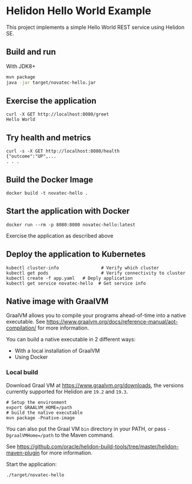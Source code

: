 # Helidon Hello World Example

This project implements a simple Hello World REST service using Helidon SE.

## Build and run

With JDK8+
```bash
mvn package
java -jar target/novatec-hello.jar
```

## Exercise the application

```
curl -X GET http://localhost:8080/greet
Hello World
```

## Try health and metrics

```
curl -s -X GET http://localhost:8080/health
{"outcome":"UP",...
. . .

```

## Build the Docker Image

```
docker build -t novatec-hello .
```

## Start the application with Docker

```
docker run --rm -p 8080:8080 novatec-hello:latest
```

Exercise the application as described above

## Deploy the application to Kubernetes

```
kubectl cluster-info                # Verify which cluster
kubectl get pods                    # Verify connectivity to cluster
kubectl create -f app.yaml   # Deply application
kubectl get service novatec-hello  # Get service info
```

## Native image with GraalVM

GraalVM allows you to compile your programs ahead-of-time into a native
 executable. See https://www.graalvm.org/docs/reference-manual/aot-compilation/
 for more information.

You can build a native executable in 2 different ways:
* With a local installation of GraalVM
* Using Docker

### Local build

Download Graal VM at https://www.graalvm.org/downloads, the versions
 currently supported for Helidon are `19.2` and `19.3`.

```
# Setup the environment
export GRAALVM_HOME=/path
# build the native executable
mvn package -Pnative-image
```

You can also put the Graal VM `bin` directory in your PATH, or pass
 `-DgraalVMHome=/path` to the Maven command.

See https://github.com/oracle/helidon-build-tools/tree/master/helidon-maven-plugin
 for more information.

Start the application:

```
./target/novatec-hello
```
